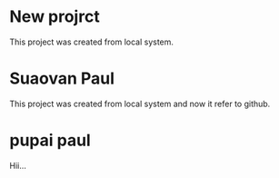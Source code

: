 # New projrct 

This project was created from local system.
# Suaovan Paul
This project was created from local system and now it refer to github.
# pupai paul 
Hii... 
